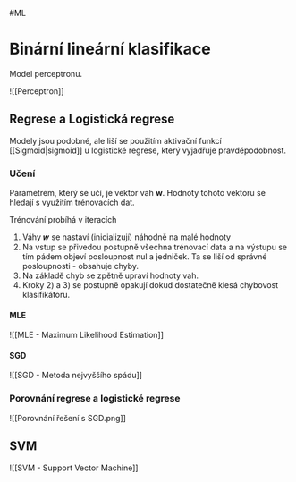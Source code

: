 #ML
# Binární lineární klasifikace
Model perceptronu.

![[Perceptron]]
## Regrese a Logistická regrese
Modely jsou podobné, ale liší se použitím aktivační funkcí [[Sigmoid|sigmoid]] u logistické regrese, který vyjadřuje pravděpodobnost.

### Učení
Parametrem, který se učí, je vektor vah **w**. Hodnoty tohoto vektoru se hledají s využitím trénovacích dat.

Trénování probíhá v iteracích 
1. Váhy 𝒘 se nastaví (inicializují) náhodně na malé hodnoty 
2. Na vstup se přivedou postupně všechna trénovací data a na výstupu se tím pádem objeví posloupnost nul a jedniček. Ta se liší od správné posloupnosti - obsahuje chyby.
3. Na základě chyb se zpětně upraví hodnoty vah. 
4. Kroky 2) a 3) se postupně opakují dokud dostatečně klesá chybovost klasifikátoru.

#### MLE
![[MLE - Maximum Likelihood Estimation]]

#### SGD
![[SGD - Metoda nejvyššího spádu]]
### Porovnání regrese a logistické regrese

![[Porovnání řešení s SGD.png]]

## SVM
![[SVM - Support Vector Machine]]
